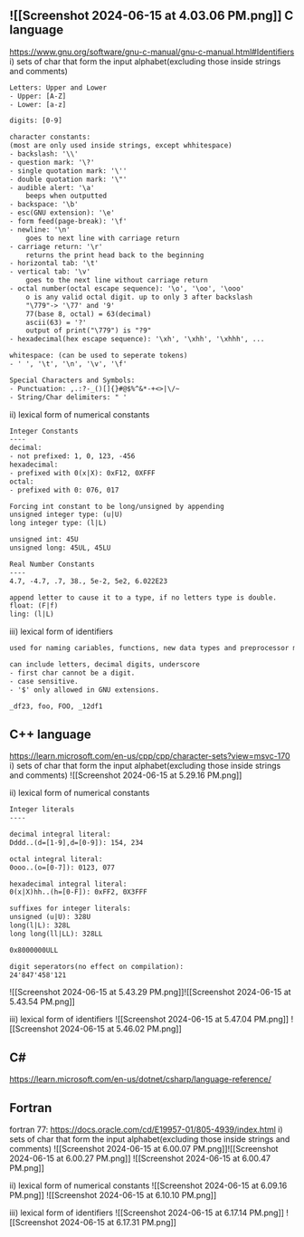 ![[Screenshot 2024-06-15 at 4.03.06 PM.png]]
C language
---
https://www.gnu.org/software/gnu-c-manual/gnu-c-manual.html#Identifiers
i) sets of char that form the input alphabet(excluding those inside strings and comments)
```txt
Letters: Upper and Lower
- Upper: [A-Z]
- Lower: [a-z]

digits: [0-9]

character constants: 
(most are only used inside strings, except whhitespace)
- backslash: '\\'
- question mark: '\?'
- single quotation mark: '\''
- double quotation mark: '\"'
- audible alert: '\a'
	beeps when outputted
- backspace: '\b'
- esc(GNU extension): '\e'
- form feed(page-break): '\f'
- newline: '\n'
	goes to next line with carriage return
- carriage return: '\r'
	returns the print head back to the beginning
- horizontal tab: '\t'
- vertical tab: '\v'
	goes to the next line without carriage return
- octal number(octal escape sequence): '\o', '\oo', '\ooo'
    o is any valid octal digit. up to only 3 after backslash
	"\779"-> '\77' and '9'
	77(base 8, octal) = 63(decimal)
	ascii(63) = '?'
	output of print("\779") is "?9"
- hexadecimal(hex escape sequence): '\xh', '\xhh', '\xhhh', ...

whitespace: (can be used to seperate tokens)
- ' ', '\t', '\n', '\v', '\f'

Special Characters and Symbols:
- Punctuation: ,.:?-_()[]{}#@$%^&*-+<>|\/~
- String/Char delimiters: " '
```

ii) lexical form of numerical constants
```txt
Integer Constants
----
decimal:
- not prefixed: 1, 0, 123, -456
hexadecimal:
- prefixed with 0(x|X): 0xF12, 0XFFF
octal:
- prefixed with 0: 076, 017

Forcing int constant to be long/unsigned by appending
unsigned integer type: (u|U)
long integer type: (l|L)

unsigned int: 45U
unsigned long: 45UL, 45LU

Real Number Constants
----
4.7, -4.7, .7, 38., 5e-2, 5e2, 6.022E23

append letter to cause it to a type, if no letters type is double.
float: (F|f)
ling: (l|L)
```
iii) lexical form of identifiers
```txt
used for naming cariables, functions, new data types and preprocessor macros.

can include letters, decimal digits, underscore
- first char cannot be a digit.
- case sensitive.
- '$' only allowed in GNU extensions.

_df23, foo, FOO, _12df1
```



C++ language
---
https://learn.microsoft.com/en-us/cpp/cpp/character-sets?view=msvc-170
i) sets of char that form the input alphabet(excluding those inside strings and comments)
![[Screenshot 2024-06-15 at 5.29.16 PM.png]]

ii) lexical form of numerical constants
```txt
Integer literals
----

decimal integral literal:
Dddd..(d=[1-9],d=[0-9]): 154, 234

octal integral literal:
0ooo..(o=[0-7]): 0123, 077

hexadecimal integral literal:
0(x|X)hh..(h=[0-F]): 0xFF2, 0X3FFF

suffixes for integer literals:
unsigned (u|U): 328U
long(l|L): 328L
long long(ll|LL): 328LL

0x8000000ULL

digit seperators(no effect on compilation):
24'847'458'121
```

![[Screenshot 2024-06-15 at 5.43.29 PM.png]]![[Screenshot 2024-06-15 at 5.43.54 PM.png]]

iii) lexical form of identifiers
![[Screenshot 2024-06-15 at 5.47.04 PM.png]]
![[Screenshot 2024-06-15 at 5.46.02 PM.png]]



C\#
---
https://learn.microsoft.com/en-us/dotnet/csharp/language-reference/



Fortran
---
fortran 77:
https://docs.oracle.com/cd/E19957-01/805-4939/index.html
i) sets of char that form the input alphabet(excluding those inside strings and comments)
![[Screenshot 2024-06-15 at 6.00.07 PM.png]]![[Screenshot 2024-06-15 at 6.00.27 PM.png]]
![[Screenshot 2024-06-15 at 6.00.47 PM.png]]


ii) lexical form of numerical constants
![[Screenshot 2024-06-15 at 6.09.16 PM.png]]
![[Screenshot 2024-06-15 at 6.10.10 PM.png]]

iii) lexical form of identifiers
![[Screenshot 2024-06-15 at 6.17.14 PM.png]]
![[Screenshot 2024-06-15 at 6.17.31 PM.png]]
